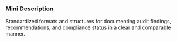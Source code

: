 ### Mini Description

Standardized formats and structures for documenting audit findings, recommendations, and compliance status in a clear and comparable manner.
